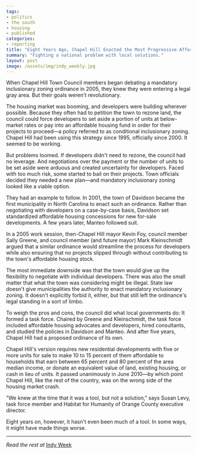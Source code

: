 ```yaml
---
tags:
- politics
- the south
- housing
- published
categories:
- reporting
title: "Eight Years Ago, Chapel Hill Enacted the Most Progressive Affordable Housing Policy in the Triangle. Here’s How It Failed."
summary: "Fighting a national problem with local solutions."
layout: post
image: /assets/img/indy_weekly.jpg
---
```

When Chapel Hill Town Council members began debating a mandatory inclusionary zoning ordinance in 2005, they knew they were entering a legal gray area. But their goals weren't revolutionary.

The housing market was booming, and developers were building wherever possible. Because they often had to petition the town to rezone land, the council could force developers to set aside a portion of units at below-market rates or pay into an affordable housing fund in order for their projects to proceed—a policy referred to as conditional inclusionary zoning. Chapel Hill had been using this strategy since 1995, officially since 2000. It seemed to be working.

But problems loomed. If developers didn't need to rezone, the council had no leverage. And negotiations over the payment or the number of units to be set aside were arduous and created uncertainty for developers. Faced with too much risk, some started to bail on their projects. Town officials decided they needed a new plan—and mandatory inclusionary zoning looked like a viable option.

They had an example to follow. In 2001, the town of Davidson became the first municipality in North Carolina to enact such an ordinance. Rather than negotiating with developers on a case-by-case basis, Davidson set standardized affordable housing concessions for new for-sale developments. A few years later, Manteo followed suit.

In a 2005 work session, then-Chapel Hill mayor Kevin Foy, council member Sally Greene, and council member (and future mayor) Mark Kleinschmidt argued that a similar ordinance would streamline the process for developers while also ensuring that no projects slipped through without contributing to the town's affordable housing stock.

The most immediate downside was that the town would give up the flexibility to negotiate with individual developers. There was also the small matter that what the town was considering might be illegal. State law doesn't give municipalities the authority to enact mandatory inclusionary zoning. It doesn't explicitly forbid it, either, but that still left the ordinance's legal standing in a sort of limbo.

To weigh the pros and cons, the council did what local governments do: It formed a task force. Chaired by Greene and Kleinschmidt, the task force included affordable housing advocates and developers, hired consultants, and studied the policies in Davidson and Manteo. And after five years, Chapel Hill had a proposed ordinance of its own.

Chapel Hill's version requires new residential developments with five or more units for sale to make 10 to 15 percent of them affordable to households that earn between 65 percent and 80 percent of the area median income, or donate an equivalent value of land, existing housing, or cash in lieu of units. It passed unanimously in June 2010—by which point Chapel Hill, like the rest of the country, was on the wrong side of the housing market crash.

"We knew at the time that it was a tool, but not a solution," says Susan Levy, task force member and Habitat for Humanity of Orange County executive director.

Eight years on, however, it hasn't even been much of a tool. In some ways, it might have made things worse.

---

_Read the rest at_ [Indy Week](https://www.indyweek.com/indyweek/eight-years-ago-chapel-hill-enacted-the-most-progressive-affordable-housing-policy-in-the-triangle-heres-how-it-failed/Content?oid=17186448)
